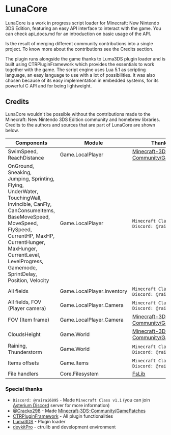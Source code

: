 # LunaCore
LunaCore is a work in progress script loader for Minecraft: New Nintendo 3DS Edition, featuring an easy API interface to interact with the game. You can check api_docs.md for an introduction on basic usage of the API.

Is the result of merging different community contributions into a single project. To know more about the contributions see the Credits section.

The plugin runs alongside the game thanks to Luma3DS plugin loader and is built using CTRPluginFramework which provides the essentials to work together with the game. The script engine uses Lua 5.1 as scripting language, an easy language to use with a lot of possibilities. It was also chosen because of its easy implementation in embedded systems, for its powerful C API and for being lightweight.

## Credits
LunaCore wouldn't be possible without the contributions made to the Minecraft: New Nintendo 3DS Edition community and homebrew libraries. Credits to the authors and sources that are part of LunaCore are shown below.

| Components | Module | Thanks to |
| --- | --- | --- | 
| SwimSpeed, ReachDistance | Game.LocalPlayer | [Minecraft-3DS-Community/GamePatches](https://github.com/Minecraft-3DS-Community/GamePatches) |
| OnGround, Sneaking, Jumping, Sprinting, Flying, UnderWater, TouchingWall, Invincible, CanFly, CanConsumeItems, BaseMoveSpeed, MoveSpeed, FlySpeed, CurrentHP, MaxHP, CurrentHunger, MaxHunger, CurrentLevel, LevelProgress, Gamemode, SprintDelay, Position, Velocity | Game.LocalPlayer | `Minecraft Class v1.1` by `Discord: @rairai6895` |
| All fields | Game.LocalPlayer.Inventory | `Minecraft Class v1.1` by `Discord: @rairai6895` |
| All fields, FOV (Player camera) | Game.LocalPlayer.Camera | `Minecraft Class v1.1` by `Discord: @rairai6895` |
| FOV (Item frame) | Game.LocalPlayer.Camera | [Minecraft-3DS-Community/GamePatches](https://github.com/Minecraft-3DS-Community/GamePatches) |
| CloudsHeight | Game.World | [Minecraft-3DS-Community/GamePatches](https://github.com/Minecraft-3DS-Community/GamePatches) |
| Raining, Thunderstorm | Game.World | `Minecraft Class v1.1` by `Discord: @rairai6895` |
| Items offsets | Game.Items | `Minecraft Class v1.1` by `Discord: @rairai6895` |
| File handlers | Core.Filesystem | [FsLib](https://github.com/J-D-K/FsLib) |

### Special thanks
- `Discord: @rairai6895` - Made `Minecraft Class v1.1` (you can join [Asterium Discord](https://discord.gg/MXFfpyEk) server for more information)
- [@Cracko298](https://github.com/Cracko298) - Made [Minecraft-3DS-Community/GamePatches](https://github.com/Minecraft-3DS-Community/GamePatches)
- [CTRPluginFramework](https://gitlab.com/thepixellizeross/ctrpluginframework) - All plugin functionalities
- [Luma3DS](https:/github.com/LumaTeam/Luma3DS) - Plugin loader
- [devkitPro](https://github.com/devkitPro) - ctrulib and development environment
